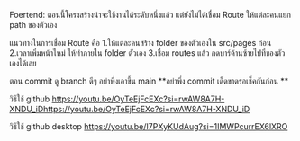 Foertend: ตอนนี้โครงสร้างน่าจะใช้งานได้ระดับหนึ่งแล้ว แต่ยังไม่ได้เชื่อม Route ให้แต่ละคนแยก path ของตัวเอง 

แนวทางในการเชื่อม Route คือ
1.ให้แต่ละคนสร้าง folder ของตัวเองใน src/pages ก่อน
2.เวลาเพิ่มหน้าใหม่ ให้ทำภายใน folder ตัวเอง
3.เชื่อม routes แล้ว กดบาร์ด้านซ้ายไปที่ของตัวเองได้เลย

ตอน commit ดู branch ดีๆ อย่าพึ่งเอาขึ้น main   **อย่าพึ่ง commit เด็ดขาดรอเช็คกันก่อน **

วิธีใช้ github
https://youtu.be/OyTeEjFcEXc?si=rwAW8A7H-XNDU_iDhttps://youtu.be/OyTeEjFcEXc?si=rwAW8A7H-XNDU_iD

วิธีใช้ github desktop
https://youtu.be/I7PXyKUdAug?si=1IMWPcurrEX6lXRO
